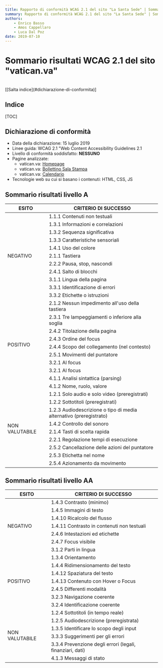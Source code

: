```yaml
---
title: Rapporto di conformità WCAG 2.1 del sito "La Santa Sede" | Sommario dei risultati
summary: Rapporto di conformità WCAG 2.1 del sito "La Santa Sede" | Sommario dei risultati.
authors:
    - Enrico Basso
    - Amos Cappellaro
    - Luca Dal Poz
date: 2019-07-10
---
```


# Sommario risultati WCAG 2.1 del sito "vatican.va"

<br>
[[Salta indice](#dichiarazione-di-conformita)]

## Indice

[TOC]

## Dichiarazione di conformità

- Data della dichiarazione: 15 luglio 2019
- Linee guida: WCAG 2.1 "Web Content Accessibility Guidelines 2.1
- Livello di conformità soddisfatto: **NESSUNO**
- Pagine analizzate:
    - vatican.va: [Homepage](http://w2.vatican.va/content/vatican/it.html)
    - vatican.va: [Bollettino Sala Stampa](http://press.vatican.va/content/salastampa/it/bollettino.html)
    - vatican.va: [Calendario](http://w2.vatican.va/content/francesco/it/events/month.dir.html/2019/7.html)
- Tecnologie web su cui si basano i contenuti: HTML, CSS, JS

## Sommario risultati livello A

<table class="docutils">
    <thead>
        <tr>
            <th>ESITO</th>
            <th>CRITERIO DI SUCCESSO</th>
        </tr>
    </thead>
    <tbody>
        <tr class="danger">
            <td rowspan="11" class="result">NEGATIVO</td>
            <td>1.1.1 Contenuti non testuali</td>
        </tr>
        <tr class="danger">
            <td>1.3.1 Informazioni e correlazioni</td>
        </tr>
        <tr class="danger">
            <td>1.3.2 Sequenza significativa</td>
        </tr>
        <tr class="danger">
            <td>1.3.3 Caratteristiche sensoriali</td>
        </tr>
        <tr class="danger">
            <td>1.4.1 Uso del colore</td>
        </tr>
        <tr class="danger">
            <td>2.1.1 Tastiera</td>
        </tr>
        <tr class="danger">
            <td>2.2.2 Pausa, stop, nascondi</td>
        </tr>
        <tr class="danger">
            <td>2.4.1 Salto di blocchi</td>
        </tr>
        <tr class="danger">
            <td>3.1.1 Lingua della pagina</td>
        </tr>
        <tr class="danger">
            <td>3.3.1 Identificazione di errori</td>
        </tr>
        <tr class="danger">
            <td>3.3.2 Etichette o istruzioni</td>
        </tr>
        <tr class="success">
            <td rowspan="10" class="result">POSITIVO</td>
            <td>2.1.2 Nessun impedimento all'uso della tastiera</td>
        </tr>
        <tr class="success">
            <td>2.3.1 Tre lampeggiamenti o inferiore alla soglia</td>
        </tr>
        <tr class="success">
            <td>2.4.2 Titolazione della pagina</td>
        </tr>
        <tr class="success">
            <td>2.4.3 Ordine del focus</td>
        </tr>
        <tr class="success">
            <td>2.4.4 Scopo del collegamento (nel contesto)</td>
        </tr>
        <tr class="success">
            <td>2.5.1 Movimenti del puntatore</td>
        </tr>
        <tr class="success">
            <td>3.2.1 Al focus</td>
        </tr>
        <tr class="success">
            <td>3.2.1 Al focus</td>
        </tr>
        <tr class="success">
            <td>4.1.1 Analisi sintattica (parsing)</td>
        </tr>
        <tr class="success">
            <td>4.1.2 Nome, ruolo, valore</td>
        </tr>
        <tr class="warning">
            <td rowspan="9" class="result">NON VALUTABILE</td>
            <td>1.2.1 Solo audio e solo video (preregistrati)</td>
        </tr>
        <tr class="warning">
            <td>1.2.2 Sottotitoli (preregistrati)</td>
        </tr>
        <tr class="warning">
            <td>1.2.3 Audiodescrizione o tipo di media alternativo (preregistrato)</td>
        </tr>
        <tr class="warning">
            <td>1.4.2 Controllo del sonoro</td>
        </tr>
        <tr class="warning">
            <td>2.1.4 Tasti di scelta rapida</td>
        </tr>
        <tr class="warning">
            <td>2.2.1 Regolazione tempi di esecuzione</td>
        </tr>
        <tr class="warning">
            <td>2.5.2 Cancellazione delle azioni del puntatore</td>
        </tr>
        <tr class="warning">
            <td>2.5.3 Etichetta nel nome</td>
        </tr>
        <tr class="warning">
            <td>2.5.4 Azionamento da movimento</td>
        </tr>
    </tbody>
</table>

## Sommario risultati livello AA

<table class="docutils">
    <thead>
        <tr>
            <th>ESITO</th>
            <th>CRITERIO DI SUCCESSO</th>
        </tr>
    </thead>
    <tbody>
        <tr class="danger">
            <td rowspan="7" class="result">NEGATIVO</td>
            <td>1.4.3 Contrasto (minimo)</td>
        </tr>
        <tr class="danger">
            <td>1.4.5 Immagini di testo</td>
        </tr>
        <tr class="danger">
            <td>1.4.10 Ricalcolo del flusso</td>
        </tr>
        <tr class="danger">
            <td>1.4.11 Contrasto in contenuti non testuali</td>
        </tr>
        <tr class="danger">
            <td>2.4.6 Intestazioni ed etichette</td>
        </tr>
        <tr class="danger">
            <td>2.4.7 Focus visibile</td>
        </tr>
        <tr class="danger">
            <td>3.1.2 Parti in lingua</td>
        </tr>
        <tr class="success">
            <td rowspan="7" class="result">POSITIVO</td>
            <td>1.3.4 Orientamento</td>
        </tr>
        <tr class="success">
            <td>1.4.4 Ridimensionamento del testo</td>
        </tr>
        <tr class="success">
            <td>1.4.12 Spaziatura del testo</td>
        </tr>
        <tr class="success">
            <td>1.4.13 Contenuto con Hover o Focus</td>
        </tr>
        <tr class="success">
            <td>2.4.5 Differenti modalità</td>
        </tr>
        <tr class="success">
            <td>3.2.3 Navigazione coerente</td>
        </tr>
        <tr class="success">
            <td>3.2.4 Identificazione coerente</td>
        </tr>
        <tr class="warning">
            <td rowspan="6" class="result">NON VALUTABILE</td>
            <td>1.2.4 Sottotitoli (in tempo reale)</td>
        </tr>
        <tr class="warning">
            <td>1.2.5 Audiodescrizione (preregistrata)</td>
        </tr>
        <tr class="warning">
            <td>1.3.5 Identificare lo scopo degli input</td>
        </tr>
        <tr class="warning">
            <td>3.3.3 Suggerimenti per gli errori</td>
        </tr>
        <tr class="warning">
            <td>3.3.4 Prevenzione degli errori (legali, finanziari, dati)</td>
        </tr>
        <tr class="warning">
            <td>4.1.3 Messaggi di stato</td>
        </tr>
    </tbody>
</table>
